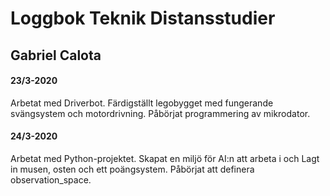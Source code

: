# Loggbok Teknik Distansstudier

## Gabriel Calota

#### 23/3-2020
Arbetat med Driverbot. Färdigställt legobygget med fungerande svängsystem och motordrivning. Påbörjat programmering av mikrodator. 

#### 24/3-2020
Arbetat med Python-projektet. Skapat en miljö för AI:n att arbeta i och Lagt in musen, osten och ett poängsystem. Påbörjat att definera observation_space. 
